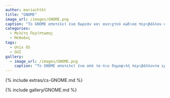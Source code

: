 ```yaml
---
author: mariachlkt
title: "GNOME"
image_url: /images/GNOME.png
caption: "Το GNOME αποτελεί ένα δωρεάν και ανοιχτού κώδικα περιβάλλον εργασίας για Unix λειτουργικά. Δημιουργήθηκε από το The GNOME Project και ήταν διαθέσιμο στους χρήστες στις 3 Μαρτίου του 1999. Παραμένει μία εύχρηστη και βατή επιλογή για οποιαδήποτε διανομή, καθώς περιέχει  επιφάνεια  εργασίας με γραφικό περιβάλλον και  πολλές δυνατότητες και επιλογές για τον χρήστη, χωρίς να απαιτείται κάποια ειδική δεξιότητα για την χρήση του."
categories:
  - Μελέτη Περίπτωσης
  - Μέθοδος
tags:
  - Unix OS
  - GUI
gallery:
  - image_url: /images/GNOME.png
    caption: "Το GNOME αποτελεί ένα από τα πιο δημοφιλή περιβάλλοντα εργασίας, καθώς παρέχει ποικίλες δυνατότητες στον χρήστη με εύκολο και απλό τρόπο."
---
```


{% include extras/cs-GNOME.md %}

{% include gallery/GNOME.md %}
